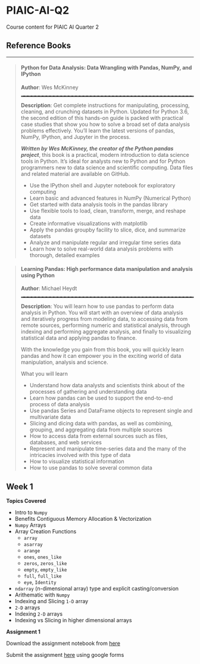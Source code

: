 # PIAIC-AI-Q2

Course content for PIAIC AI Quarter 2

## Reference Books

---

> #### **Python for Data Analysis: Data Wrangling with Pandas, NumPy, and IPython**
>
> **Author**: Wes McKinney
>
> <hr style='border: none; border-top: dashed 2px'/>
>
> **Description**: Get complete instructions for manipulating, processing, cleaning, and crunching datasets in Python. Updated for Python 3.6, the second edition of this hands-on guide is packed with practical case studies that show you how to solve a broad set of data analysis problems effectively. You’ll learn the latest versions of pandas, NumPy, IPython, and Jupyter in the process.
>
> **_Written by Wes McKinney, the creator of the Python pandas project_**, this book is a practical, modern introduction to data science tools in Python. It’s ideal for analysts new to Python and for Python programmers new to data science and scientific computing. Data files and related material are available on GitHub.
>
> - Use the IPython shell and Jupyter notebook for exploratory computing
> - Learn basic and advanced features in NumPy (Numerical Python)
> - Get started with data analysis tools in the pandas library
> - Use flexible tools to load, clean, transform, merge, and reshape data
> - Create informative visualizations with matplotlib
> - Apply the pandas groupby facility to slice, dice, and summarize datasets
> - Analyze and manipulate regular and irregular time series data
> - Learn how to solve real-world data analysis problems with thorough, detailed examples

> #### **Learning Pandas: High performance data manipulation and analysis using Python**
>
> **Author**: Michael Heydt
>
> <hr style='border: none; border-top: dashed 2px'/>
>
> **Description**: You will learn how to use pandas to perform data analysis in Python. You will start with an overview of data analysis and iteratively progress from modeling data, to accessing data from remote sources, performing numeric and statistical analysis, through indexing and performing aggregate analysis, and finally to visualizing statistical data and applying pandas to finance.
>
> With the knowledge you gain from this book, you will quickly learn pandas and how it can empower you in the exciting world of data manipulation, analysis and science.
>
> What you will learn
>
> - Understand how data analysts and scientists think about of the processes of gathering and understanding data
> - Learn how pandas can be used to support the end-to-end process of data analysis
> - Use pandas Series and DataFrame objects to represent single and multivariate data
> - Slicing and dicing data with pandas, as well as combining, grouping, and aggregating data from multiple sources
> - How to access data from external sources such as files, databases, and web services
> - Represent and manipulate time-series data and the many of the intricacies involved with this type of data
> - How to visualize statistical information
> - How to use pandas to solve several common data

## Week 1

**Topics Covered**

- Intro to `Numpy`
- Benefits Contiguous Memory Allocation &amp; Vectorization
- `Numpy` Arrays
- Array Creation Functions
  - `array`
  - `asarray`
  - `arange`
  - `ones`, `ones_like`
  - `zeros`, `zeros_like`
  - `empty`, `empty_like`
  - `full`, `full_like`
  - `eye`, `Identity`
- `ndarray` (n-dimensional array) type and explicit casting/conversion
- Arithematic with `Numpy`
- Indexing and Slicing `1-D` array
- `2-D` arrays
- Indexing `2-D` arrays
- Indexing vs Slicing in higher dimensional arrays

**Assignment 1**

Download the assignment notebook from [here](<https://github.com/nasir-hussain1/piaic_q2_Assignments/blob/master/Assignment%231(Numpy%20Fundamentals).ipynb>)

Submit the assignment [here](https://forms.gle/GFnM5iS9Qc1G168R7) using google forms
